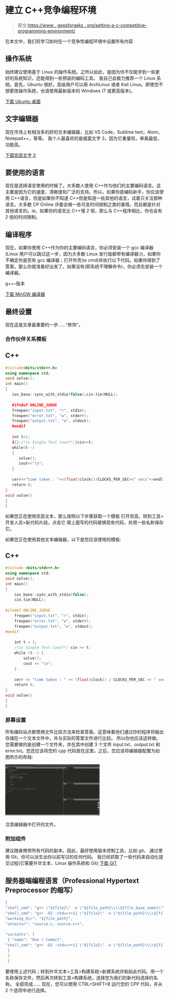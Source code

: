 # 建立 C++竞争编程环境

> 原文:[https://www . geesforgeks . org/setting-a-c-competitive-programming-environment/](https://www.geeksforgeeks.org/setting-up-a-c-competitive-programming-environment/)

在本文中，我们将学习如何在一个竞争性编程环境中设置所有内容

## 操作系统

始终建议使用基于 Linux 的操作系统。之所以如此，是因为你不仅能学到一些更好的系统知识，还能得到一些预装的编码工具。
我自己会极力推荐一个 Linux 系统。首先，Ubuntu 很好。高级用户可以用 ArchLinux 或者 Kali Linux。即使您不想更改操作系统，也请使用最新版本的 Windows (7 或更高版本)。

[下载 Ubuntu 桌面](https://ubuntu.com/download/desktop)

## 文字编辑器

现在市场上有相当多的好的文本编辑器，比如 VS Code，Sublime text，Atom，Notepad++，等等。
我个人最喜欢的是威震文字 3，因为它重量轻，审美最低，功能高。

[下载崇高文字 3](https://www.sublimetext.com/3)

## 要使用的语言

现在是选择语言使用的时候了。大多数人使用 C++作为他们的主要编码语言。这主要是因为它的速度、清晰度和广泛的支持。所以，如果你是编码新手，你应该使用 C++语言，但是如果你不知道 C++但是知道一些其他的语言，试着只关注那种语言。大多数 CP Online 评委会做一些可变时间限制之类的事情，而且都是针对其他语言的。ie。如果你的语言比 C++慢 2 倍，那么与 C++程序相比，你也会有 2 倍的时间限制。

## 编译程序

现在，如果你使用 C++作为你的主要编码语言，你必须安装一个 gcc 编译器(Linux 用户可以跳过这一步，因为大多数 Linux 发行版都带有编译器:))，如果你不确定你是否有 gcc 编译器；打开外壳(ie cmd)并执行以下代码。如果你得到了答案，那么你就准备好出发了。如果没有(即系统不理解命令)，你必须先安装一个编译器。

g++–版本

[下载 MinGW 编译器](https://sourceforge.net/projects/mingw-w64/)

## 最终设置

现在这是文章最重要的一步……“修饰”。

### 合作伙伴关系模板

## C++

```cpp
#include<bits/stdc++.h>
using namespace std;
void solve();
int main()
{
   ios_base::sync_with_stdio(false);cin.tie(NULL);

   #ifndef ONLINE_JUDGE
   freopen("input.txt", "r", stdin);
   freopen("error.txt", "w", stderr);
   freopen("output.txt", "w", stdout);
   #endif

   int t=1;
   ${2:/*is Single Test case?*/}cin>>t;
   while(t--)
   {
      solve();
      cout<<"\n";
   }

   cerr<<"time taken : "<<(float)clock()/CLOCKS_PER_SEC<<" secs"<<endl;
   return 0;
}
void solve()
{
}
```

如果您正在使用崇高文本，那么按照以下步骤获取一个模板
打开崇高，转到工具>开发人员>新代码片段，点击它
用上面写的代码替换现有代码，并用一些名称保存它。

如果您正在使用其他文本编辑器，以下是您应该使用的模板:

## C++

```cpp
#include <bits/stdc++.h>
using namespace std;
void solve();
int main()
{
    ios_base::sync_with_stdio(false);
    cin.tie(NULL);

#ifndef ONLINE_JUDGE
    freopen("input.txt", "r", stdin);
    freopen("error.txt", "w", stderr);
    freopen("output.txt", "w", stdout);
#endif

    int t = 1;
    /*is Single Test case?*/ cin >> t;
    while (t--) {
        solve();
        cout << "\n";
    }

    cerr << "time taken : " << (float)clock() / CLOCKS_PER_SEC << " secs" << endl;
    return 0;
}
void solve()
{
}
```

### 屏幕设置

所有编码站点都使用文件比较方法来检查答案。这意味着他们通过你的程序将输出存储在一个文本文件中，并与实际的答案文件进行比较。
所以你也应该这样做。您需要做的是创建一个文件夹，并在其中创建 3 个文件 input.txt、output.txt 和 error.txt。您还应该将您的 cpp 代码放在这里。之后，您应该将编辑器配置为如图所示的布局:

![](img/d29d8a399657527245a5eb03ec780496.png)

注意编辑器中打开的文件。

### 附加组件

建议随身携带所有代码的副本。因此，最好使用版本控制工具，比如 git。
通过使用 Git，你可以派生出你以前写过的任何代码。
我已经抓取了一些代码来自动化提交过程(它需要升华文本、Linux 操作系统和 Git)
[下载 GIT](https://git-scm.com/downloads)

## 服务器端编程语言（Professional Hypertext Preprocessor 的缩写）

```cpp
{
"shell_cmd": "g++ \"${file}\" -o \"${file_path}\\\\${file_base_name}\"", "file_regex": "^(..[^:]):([0-9]+):?([0-9]+)?:? (.){content}quot;,
"shell_cmd": "g++ -O2 -std=c++11 \"${file}\" -o \"${file_path}\\\\${file_base_name}\" && \"${file_path}\\\\${file_base_name}\" < input.txt",
"working_dir": "${file_path}",
"selector": "source.c, source.c++",

"variants": [
 { "name": "Run + Commit",
"shell_cmd": "g++ -O2 -std=c++11 \"${file}\" -o \"${file_path}\\\\${file_base_name}\" && \"${file_path}\\\\${file_base_name}\" < input.txt && git add test.cpp && dd if=\"${file}\" of=*/Enter the location of your Programming folder her/*/name.txt bs=10 count=1 && git commit -F name.txt ",
 }
 ]
 }
```

要使用上述代码；转到升华文本>工具>构建系统>新建系统并粘贴此代码。用一个名称保存文件，然后再次转到工具>构建系统，选择您为我们的新代码选择的名称。
全部完成……
现在，您可以使用 CTRL+SHIFT+B 运行您的 CPP 代码，并从 2 个选项中进行选择。